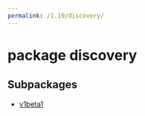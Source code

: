 ```yaml
---
permalink: /1.19/discovery/
---
```


# package discovery



## Subpackages

* [v1beta1](discovery-v1beta1.md)